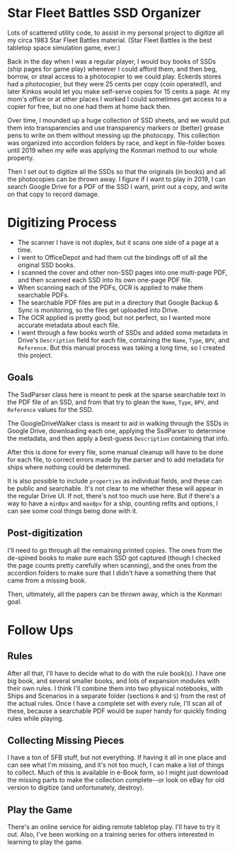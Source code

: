 # Star Fleet Battles SSD Organizer

Lots of scattered utility code, to assist in my personal project to digitize all my circa 1983 Star Fleet Battles material.  (Star Fleet Battles is the best tabletop space simulation game, ever.)

Back in the day when I was a regular player, I would buy books of SSDs (ship pages for game play) whenever I could afford them, and then beg, borrow, or steal access to a photocopier to we could play.  Eckerds stores had a photocopier, but they were 25 cents per copy (coin operated!), and later Kinkos would let you make self-serve copies for 15 cents a page.  At my mom's office or at other places I worked I could sometimes get access to a copier for free, but no one had them at home back then.

Over time, I mounded up a huge collection of SSD sheets, and we would put them into transparencies and use transparency markers or (better) grease pens to write on them without messing up the photocopy.  This collection was organized into accordion folders by race, and kept in file-folder boxes until 2019 when my wife was applying the Konmari method to our whole property.

Then I set out to digitize all the SSDs so that the originals (in books) and all the photocopies can be thrown away.  I figure if I want to play in 2019, I can search Google Drive for a PDF of the SSD I want, print out a copy, and write on that copy to record damage.

# Digitizing Process

- The scanner I have is not duplex, but it scans one side of a page at a time.
- I went to OfficeDepot and had them cut the bindings off of all the original SSD books.
- I scanned the cover and other non-SSD pages into one multi-page PDF, and then scanned each SSD into its own one-page PDF file.
- When scanning each of the PDFs, OCR is applied to make them searchable PDFs.
- The searchable PDF files are put in a directory that Google Backup & Sync is monitoring, so the files get uploaded into Drive.
- The OCR applied is pretty good, but not perfect, so I wanted more accurate metadata about each file.
- I went through a few books worth of SSDs and added some metadata in Drive's `Description` field for each file, containing the `Name`, `Type`, `BPV`, and `Reference`.  But this manual process was taking a long time, so I created this project.

## Goals

The SsdParser class here is meant to peek at the sparse searchable text in the PDF file of an SSD, and from that try to glean the `Name`, `Type`, `BPV`, and `Reference` values for the SSD.

The GoogleDriveWalker class is meant to aid in walking through the SSDs in Google Drive, downloading each one, applying the SsdParser to determine the metadata, and then apply a best-guess `Description` containing that info.

After this is done for every file, some manual cleanup will have to be done for each file, to correct errors made by the parser and to add metadata for ships where nothing could be determined.

It is also possible to include `properties` as individual fields, and these can be public and searchable.  It's not clear to me whether these will appear in the regular Drive UI.  If not, there's not too much use here.  But if there's a way to have a `minBpv` and `maxBpv` for a ship, counting refits and options, I can see some cool things being done with it.

## Post-digitization

I'll need to go through all the remaining printed copies.  The ones from the de-spined books to make sure each SSD got captured (though I checked the page counts pretty carefully when scanning), and the ones from the accordion folders to make sure that I didn't have a something there that came from a missing book.

Then, ultimately, all the papers can be thrown away, which is the Konmari goal.

# Follow Ups

## Rules

After all that, I'll have to decide what to do with the rule book(s).  I have one big book, and several smaller books, and lots of expansion modules with their own rules.  I think I'll combine them into two physical notebooks, with Ships and Scenarios in a separate folder (sections `R` and `S`) from the rest of the actual rules.  Once I have a complete set with every rule, I'll scan all of these, because a searchable PDF would be super handy for quickly finding rules while playing.

## Collecting Missing Pieces

I have a ton of SFB stuff, but not everything.  If having it all in one place and can see what I'm missing, and it's not too much, I can make a list of things to collect.  Much of this is available in e-Book form, so I might just download the missing parts to make the collection complete--or look on eBay for old version to digitize (and unfortunately, destroy).

## Play the Game

There's an online service for aiding remote tabletop play.  I'll have to try it out.  Also, I've been working on a training series for others interested in learning to play the game.

